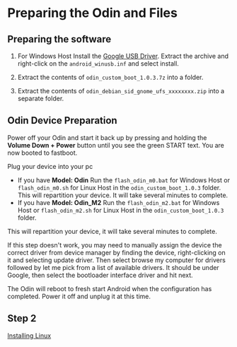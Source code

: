# Preparing the Odin and Files

## Preparing the software

1. For Windows Host Install the [Google USB Driver](https://developer.android.com/studio/run/win-usb). Extract the archive and right-click on the `android_winusb.inf` and select install.

2. Extract the contents of `odin_custom_boot_1.0.3.7z` into a folder.

3. Extract the contents of `odin_debian_sid_gnome_ufs_xxxxxxxx.zip` into a separate folder.

## Odin Device Preparation

Power off your Odin and start it back up by pressing and holding the **Volume Down + Power** button until you see the green START text. You are now booted to fastboot.

Plug your device into your pc
 - If you have **Model: Odin**  Run the `flash_odin_m0.bat` for Windows Host or `flash_odin_m0.sh` for Linux Host in the `odin_custom_boot_1.0.3` folder. This will repartition your device. It will take several minutes to complete.
 - If you have **Model: Odin_M2**  Run the `flash_odin_m2.bat` for Windows Host or `flash_odin_m2.sh` for Linux Host in the `odin_custom_boot_1.0.3` folder.

 This will repartition your device, it will take several minutes to complete.

 If this step doesn't work, you may need to manually assign the device the correct driver from device manager by finding the device, right-clicking on it and selecting update driver. Then select browse my computer for drivers followed by let me pick from a list of available drivers. It should be under Google, then select the bootloader interface driver and hit next.

The Odin will reboot to fresh start Android when the configuration has completed. Power it off and unplug it at this time.

## Step 2

[Installing Linux](https://github.com/ProjectValhalla/OdinMultiBootGuides/blob/main/pages/installing_linux.md)

